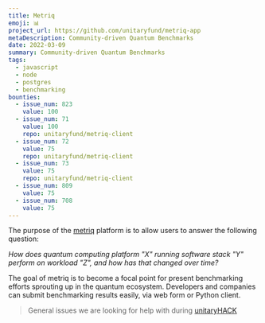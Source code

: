 ```yaml
---
title: Metriq
emoji: 📊
project_url: https://github.com/unitaryfund/metriq-app
metaDescription: Community-driven Quantum Benchmarks
date: 2022-03-09
summary: Community-driven Quantum Benchmarks
tags:
  - javascript
  - node
  - postgres
  - benchmarking
bounties:
  - issue_num: 823
    value: 100
  - issue_num: 71
    value: 100
    repo: unitaryfund/metriq-client
  - issue_num: 72
    value: 75
    repo: unitaryfund/metriq-client
  - issue_num: 73
    value: 75
    repo: unitaryfund/metriq-client
  - issue_num: 809
    value: 75
  - issue_num: 708
    value: 75
---
```


The purpose of the [metriq](metriq.info) platform is to allow users to answer the following question:

_How does quantum computing platform "X" running software stack "Y" perform on workload "Z", and how has that changed over time?_

The goal of metriq is to become a focal point for present benchmarking efforts sprouting up in the quantum ecosystem.
Developers and companies can submit benchmarking results easily, via web form or Python client.

> General issues we are looking for help with during [unitaryHACK](https://github.com/unitaryfund/metriq-app/contribute)
